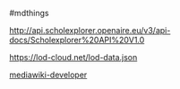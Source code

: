 
 #mdthings


http://api.scholexplorer.openaire.eu/v3/api-docs/Scholexplorer%20API%20V1.0

https://lod-cloud.net/lod-data.json

[mediawiki-developer](https://developer.wikimedia.org/)





